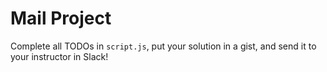 # Mail Project

Complete all TODOs in `script.js`, put your solution in a gist, and send it to your instructor in Slack!
